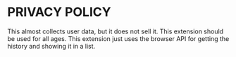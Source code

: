 # PRIVACY POLICY
This almost collects user data, but it does not sell it. This extension should be used for all ages.
This extension just uses the browser API for getting the history and showing it in a list.
